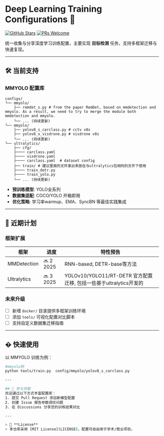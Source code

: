 
# Deep Learning Training Configurations 🚀

[![GitHub Stars](https://img.shields.io/github/stars/Flulike/Config?style=social)](https://github.com/Flulike/Config)
[![PRs Welcome](https://img.shields.io/badge/PRs-welcome-brightgreen.svg)](https://github.com/Flulike/Config/pulls)

统一收集与分享深度学习训练配置，主要实现 **目标检测** 任务，支持多框架迁移与快速复现。

---

## 🛠 当前支持

### MMYOLO 配置库
```text
configs/
└── mmyolo/
    ├── remdet_s.py # from the paper RemDet, based on mmdetection and mmyolo. As a result, we need to try to merge the module both mmdetection and mmyolo.
    └── ... (持续更新)
└── mmyolo/
    ├── yolov8_s_carclass.py # cctv v8s
    ├── yolov8_x_visdrone.py # visdrone v8s
    └── ... (持续更新)
└── ultralytics/ 
    ├── cfg/
    ├──── carclass.yaml
    ├──── visdrone.yaml  
    ├──── carclass.yaml  # dataset config 
    ├── train/ # 建议里面的文件拿出来放在与ultralytics包相同的文件下使用
    ├──── train_detr.py
    ├──── train_yolo.py  
    └── ... (持续更新)
```
- **预训练模型**: YOLO全系列
- **数据集适配**: COCO/YOLO 开箱即用
- **优化策略**: 学习率warmup、EMA、SyncBN 等最佳实践集成

---

## 🚧 近期计划

### 框架扩展
| 框架          | 进度      | 特性预告                          |
|---------------|-----------|----------------------------------|
| MMDetection   | 🔜 2 2025 | RNN-based, DETR-base等方法 |
| Ultralytics   | 🔜 3 2025 | YOLOv10/YOLO11/RT-DETR 官方配置迁移,  包括一些基于ultralytics开发的       |

### 未来升级
- [ ] 新增 `docker/` 目录提供多框架训练环境
- [ ] 添加 `tools/` 可视化配置对比脚本
- [ ] 支持自定义数据集迁移指南

---

## � 快速使用
以 MMYOLO 训练为例：
```bash
#mmyolo例
python tools/train.py  config/mmyolo/yolov8_s_carclass.py

---

## 🤝 参与贡献
欢迎通过以下方式丰富配置库：
1. 提交 Pull Request 添加新模型配置
2. 创建 Issue 报告参数调优问题
3. 在 Discussions 分享您的训练结果对比

---

> 📄 **License**  
> 本仓库采用 [MIT License](LICENSE)，配置可自由用于学术/商业项目。
